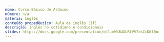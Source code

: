 ```yaml
---
nome: Curso Básico de Arduino
número: n/a
matéria: Inglês
conteúdo_propedêutico: Aula de inglês (if)
descrição: Inglês no cotidiano e condicionais
slides: https://docs.google.com/presentation/d/1imW484XLRfVV7dsCcKKl0n4Q18VhuZed-tLckQ56Yik/edit#slide=id.g142d8d46cc1_0_17
---
```

